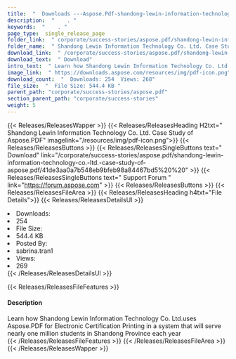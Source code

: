 ```yaml
---
title:  "  Downloads ---Aspose.Pdf-shandong-lewin-information-technology-co.-ltd.-case-study-of-aspose.pdf . " 
description:  "    . " 
keywords:  "    . " 
page_type:  single_release_page
folder_link:  " corporate/success-stories/aspose.pdf/shandong-lewin-information-technology-co.-ltd.-case-study-of-aspose.pdf/"
folder_name:  " Shandong Lewin Information Technology Co. Ltd. Case Study of Aspose.PDF"
download_link:  " /corporate/success-stories/aspose.pdf/shandong-lewin-information-technology-co.-ltd.-case-study-of-aspose.pdf/41de3aa0a7b548eb9bfeb98a84467bd5"
download_text:  " Download"
intro_text:  " Learn how Shandong Lewin Information Technology Co. Ltd.uses Aspose.PDF for Elec..."
image_link:  " https://downloads.aspose.com/resources/img/pdf-icon.png"
download_count:  "  Downloads: 254  Views: 268"
file_size:  "  File Size: 544.4 KB "
parent_path: "corporate/success-stories/aspose.pdf"
section_parent_path: "corporate/success-stories"
weight: 5 
---
```


{{< Releases/ReleasesWapper >}}
  {{< Releases/ReleasesHeading H2txt=" Shandong Lewin Information Technology Co. Ltd. Case Study of Aspose.PDF" imagelink="/resources/img/pdf-icon.png">}}
  {{< Releases/ReleasesButtons >}}
    {{< Releases/ReleasesSingleButtons text=" Download" link="/corporate/success-stories/aspose.pdf/shandong-lewin-information-technology-co.-ltd.-case-study-of-aspose.pdf/41de3aa0a7b548eb9bfeb98a84467bd5%20%20" >}}
    {{< Releases/ReleasesSingleButtons text=" Support Forum " link="https://forum.aspose.com" >}}
  {{< Releases/ReleasesButtons >}}
  {{< Releases/ReleasesFileArea >}}
    {{< Releases/ReleasesHeading h4txt="File Details">}}
    {{< Releases/ReleasesDetailsUl >}}
             <li>Downloads:</li><li>254</li><li>File Size:</li><li>544.4 KB</li><li>Posted By:</li><li>sabrina.tran1</li><li>Views:</li><li>269</li>
    {{< /Releases/ReleasesDetailsUl >}}

  {{< Releases/ReleasesFileFeatures >}}
      <h4>Description</h4><div class="HTMLDescription">Learn how Shandong Lewin Information Technology Co. Ltd.uses Aspose.PDF for Electronic Certification Printing in a system that will serve nearly one million students in Shandong Province each year</div>
  {{< /Releases/ReleasesFileFeatures >}}
 {{< /Releases/ReleasesFileArea >}}
{{< /Releases/ReleasesWapper >}}


